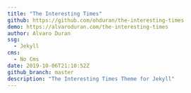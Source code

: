 ```yaml
---
title: "The Interesting Times"
github: https://github.com/ohduran/the-interesting-times
demo: https://alvaroduran.com/the-interesting-times
author: Alvaro Duran
ssg:
  - Jekyll
cms:
  - No Cms
date: 2019-10-06T21:10:52Z
github_branch: master
description: "The Interesting Times Theme for Jekyll"
---
```

